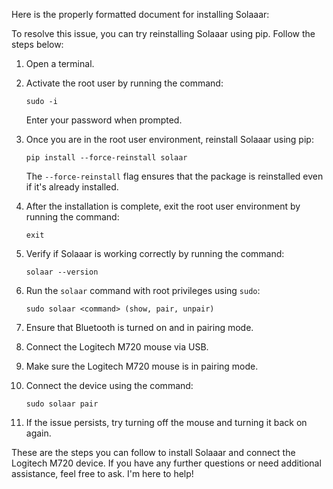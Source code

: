 Here is the properly formatted document for installing Solaaar:

To resolve this issue, you can try reinstalling Solaaar using pip. Follow the steps below:

1. Open a terminal.

2. Activate the root user by running the command:
   ```
   sudo -i
   ```

   Enter your password when prompted.

3. Once you are in the root user environment, reinstall Solaaar using pip:
   ```
   pip install --force-reinstall solaar
   ```

   The `--force-reinstall` flag ensures that the package is reinstalled even if it's already installed.

4. After the installation is complete, exit the root user environment by running the command:
   ```
   exit
   ```

5. Verify if Solaaar is working correctly by running the command:
   ```
   solaar --version
   ```

6. Run the `solaar` command with root privileges using `sudo`:
   ```
   sudo solaar <command> (show, pair, unpair)
   ```

7. Ensure that Bluetooth is turned on and in pairing mode.

8. Connect the Logitech M720 mouse via USB.

9. Make sure the Logitech M720 mouse is in pairing mode.

10. Connect the device using the command:
    ```
    sudo solaar pair
    ```

11. If the issue persists, try turning off the mouse and turning it back on again.

These are the steps you can follow to install Solaaar and connect the Logitech M720 device. If you have any further questions or need additional assistance, feel free to ask. I'm here to help!
